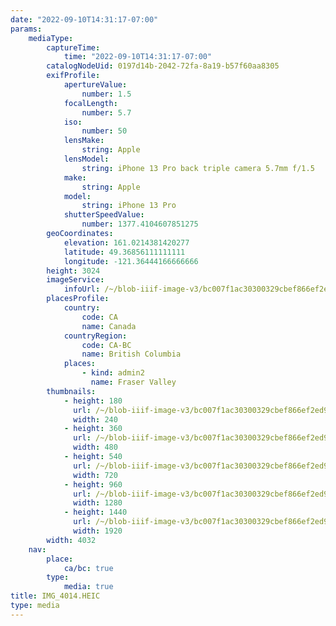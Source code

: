 ```yaml
---
date: "2022-09-10T14:31:17-07:00"
params:
    mediaType:
        captureTime:
            time: "2022-09-10T14:31:17-07:00"
        catalogNodeUid: 0197d14b-2042-72fa-8a19-b57f60aa8305
        exifProfile:
            apertureValue:
                number: 1.5
            focalLength:
                number: 5.7
            iso:
                number: 50
            lensMake:
                string: Apple
            lensModel:
                string: iPhone 13 Pro back triple camera 5.7mm f/1.5
            make:
                string: Apple
            model:
                string: iPhone 13 Pro
            shutterSpeedValue:
                number: 1377.4104607851275
        geoCoordinates:
            elevation: 161.0214381420277
            latitude: 49.36856111111111
            longitude: -121.36444166666666
        height: 3024
        imageService:
            infoUrl: /~/blob-iiif-image-v3/bc007f1ac30300329cbef866ef2ed907dcf19db212fc820b6b998d26fa72e42a/info.json
        placesProfile:
            country:
                code: CA
                name: Canada
            countryRegion:
                code: CA-BC
                name: British Columbia
            places:
                - kind: admin2
                  name: Fraser Valley
        thumbnails:
            - height: 180
              url: /~/blob-iiif-image-v3/bc007f1ac30300329cbef866ef2ed907dcf19db212fc820b6b998d26fa72e42a/full/240%2C180/0/default.jpg
              width: 240
            - height: 360
              url: /~/blob-iiif-image-v3/bc007f1ac30300329cbef866ef2ed907dcf19db212fc820b6b998d26fa72e42a/full/480%2C360/0/default.jpg
              width: 480
            - height: 540
              url: /~/blob-iiif-image-v3/bc007f1ac30300329cbef866ef2ed907dcf19db212fc820b6b998d26fa72e42a/full/720%2C540/0/default.jpg
              width: 720
            - height: 960
              url: /~/blob-iiif-image-v3/bc007f1ac30300329cbef866ef2ed907dcf19db212fc820b6b998d26fa72e42a/full/1280%2C960/0/default.jpg
              width: 1280
            - height: 1440
              url: /~/blob-iiif-image-v3/bc007f1ac30300329cbef866ef2ed907dcf19db212fc820b6b998d26fa72e42a/full/1920%2C1440/0/default.jpg
              width: 1920
        width: 4032
    nav:
        place:
            ca/bc: true
        type:
            media: true
title: IMG_4014.HEIC
type: media
---
```

